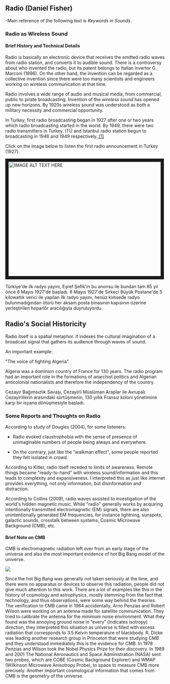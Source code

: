 ## Radio (Daniel Fisher)

-Main reference of the following text is *Keywords in Sounds*.

### Radio as Wireless Sound

#### Brief History and Technical Details

Radio is basically an electronic device that receives the emitted radio waves from radio station, and converts it to audible sound. There is a controversy about who invented the radio, but its patent belongs to Italian invertor G. Marconi (1896). On the other hand, the invention can be regarded as a collective invention since there were too many scientists and engineers working on wireless communication at that time.

Radio involves a wide range of audio and musical media, from commercial, public to pirate broadcasting. Invention of the *wireless sound* has opened up new horizons. By 1920s wireless sound was understood as both a military necessity and commercial opportunity.

In Turkey, first radio broadcasting began in 1927 after one or two years which radio broadcasting started in the world. By 1949, there were two radio transmitters in Turkey. ITÜ and Istanbul radio station begun to broadcasting in 1946 and 1949 respectively.[ [1] ](http://iletisim.ieu.edu.tr/flows/?p=1143) 

Click on the image below to listen the first radio announcement in Turkey (1927).

<a href="http://www.youtube.com/watch?feature=player_embedded&v=EB8wIR6RA40
" target="_blank"><img src="http://img.youtube.com/vi/EB8wIR6RA40/0.jpg" 
alt="IMAGE ALT TEXT HERE" width="480" height="360" border="10" /></a>

Türkiye'de ilk radyo yayını, Eşref Şefik'in bu anonsu ile bundan tam 85 yıl önce 6 Mayıs 1927'de başladı. 6 Mayıs 1927'de Sirkeci Büyük Postane'de 5 kilowatlık verici ile yapılan ilk radyo yayını, henüz kimsede radyo bulunmadığından ötürü her aksam posta binasının kapısının üzerine yerleştirilen hoparlör aracılığıyla duyruluyordu.

## Radio's Social Historicity

Radio itself is a spatial metaphor. It indexes the cultural imagination of a broadcast signal that gathers its audience through waves of sound.

An important example:

"The voice of fighting Algeria" 

Algeria was a dominion country of France for 130 years. The radio program had an important role in the formations of anarchist politics and Algerian anticolonial nationalists and therefore the independency of the country.

Cezayir Bağımsızlık Savaşı, Cezayirli Müslüman Araplar ile Avrupalı Cezayirlilerin arasındaki sürtüşmenin, 130 yıllık Fransız koloni yönetimine karşı bir isyana dönüşmesiyle başladı.

### Some Reports and Thoughts on Radio

According to study of Dougles (2004), for some listeners:

- Radio evoked claustrophobia with the sense of presence of unimaginable numbers of people being always and everywhere.

- On the contrary, just like the "walkman effect", some people reported they felt isolated in crowd.

According to Kitler, radio itself receded to limits of awareness. Remote things became "ready-to-hand" with wireless sound/information and this leads to complexity and expansiveness. I interpreted this as just like internet provides everything, not only information, but disinformation and distraction.

According to Collins (2009), radio waves assisted to investigation of the world's hidden magnetic music. While "radio" generally works by acquiring intentionally transmitted electromagnetic (EM) signals, there are also unintentionally generated EM frequencies, for instance lightning, sunspots, galactic sounds, crosstalk between systems, Cosmic Microwave Background (CMB), etc.

#### Brief Note on CMB

CMB is electromagnetic radiation left over from an early stage of the universe and also the most important evidence of hot Big Bang model of the universe.

![](http://www.bigbangcentral.com/images/planck_2013.jpg)

Since the hot Big Bang was generally not taken seriously at the time, and there were no apparatus
or devices to observe this radiation, people did not give much attention to this work. There
are a lot of examples like this in the history of cosmology and astrophysics, mostly stemming
from the fact that technology, and thus observations, were some way behind the theories. The
verification to CMB came in 1964 accidentally, Arno Penzias and Robert Wilson were working on
an antenna made for satellite communication. They tried to calibrate the antenna for the minimum
noise environment. What they found was the annoying ground noise in “every” (indicates
isotropy) direction, they interpreted this situation as universe is filled with excess radiation that
corresponds to 3.5 Kelvin temperature of blackbody. R. Dicke was leading another research group
in Princeton that were studying CMB and they understood immediately this is the evidence for
CMB. In 1978 Penzias and Wilson took the Nobel Physics Prize for their discovery. In 1989 and
2001 The National Aeronautics and Space Administration (NASA) sent two probes, which are
COBE (Cosmic Background Explorer) and WMAP (Wilkinson Microwave Anisotropy Probe), to
space to measure CMB more precisely. Another important cosmological information that comes
from CMB is the geometry of the universe.



